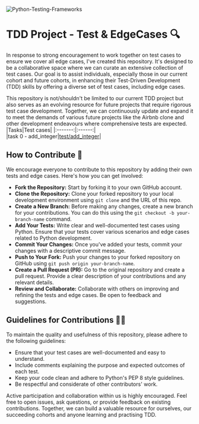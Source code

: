 ![Python-Testing-Frameworks](https://github.com/El-gibbor/C15_TDD_Testcases/assets/107848793/6fcaab0b-1e6c-4006-8b5c-e9944b615a7b)
# TDD Project - Test & EdgeCases 🔍
In response to strong encouragement to work together on test cases to ensure we cover all edge cases, I've created this repository. It's designed to be a collaborative space where we can curate an extensive collection of test cases. Our goal is to assist individuals, especially those in our current cohort and future cohorts, in enhancing their Test-Driven Development (TDD) skills by offering a diverse set of test cases, including edge cases.  
  
This repository is not/shouldn't be limited to our current TDD project but also serves as an evolving resource for future projects that require rigorous test case development. Together, we can continuously update and expand it to meet the demands of various future projects like the Airbnb clone and other development endeavours where comprehensive tests are expected.  
|Tasks|Test cases|
|:-------:|:------:|  
|task 0 - add_integer|[test/add_integer](https://github.com/El-gibbor/C15_TDD_Testcases/tree/main/task-0#test-and-edgecases)|
## How to Contribute 🤝  
We encourage everyone to contribute to this repository by adding their own tests and edge cases. Here's how you can get involved:  
- **Fork the Repository:** Start by forking it to your own GitHub account.  
- **Clone the Repository:** Clone your forked repository to your local development environment using `git clone` and the URL of this repo.  
- **Create a New Branch:** Before making any changes, create a new branch for your contributions. You can do this using the `git checkout -b your-branch-name` command.  
- **Add Your Tests:** Write clear and well-documented test cases using Python. Ensure that your tests cover various scenarios and edge cases related to Python development.  
- **Commit Your Changes:** Once you've added your tests, commit your changes with a descriptive commit message.  
- **Push to Your Fork:** Push your changes to your forked repository on GitHub using `git push origin your-branch-name`.  
- **Create a Pull Request (PR):** Go to the original repository and create a pull request. Provide a clear description of your contributions and any relevant details.  
- **Review and Collaborate:** Collaborate with others on improving and refining the tests and edge cases. Be open to feedback and suggestions.
## Guidelines for Contributions 👌🏾
To maintain the quality and usefulness of this repository, please adhere to the following guidelines:
  
- Ensure that your test cases are well-documented and easy to understand.  
- Include comments explaining the purpose and expected outcomes of each test.  
- Keep your code clean and adhere to Python's PEP 8 style guidelines.  
- Be respectful and considerate of other contributors' work.
  
Active participation and collaboration within us is highly encouraged. Feel free to open issues, ask questions, or provide feedback on existing contributions. Together, we can build a valuable resource for ourselves, our succeeding cohorts and anyone learning and practising TDD.
